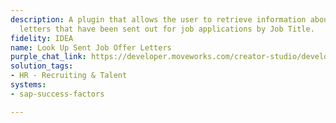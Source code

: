 ```yaml
---
description: A plugin that allows the user to retrieve information about all offer
  letters that have been sent out for job applications by Job Title.
fidelity: IDEA
name: Look Up Sent Job Offer Letters
purple_chat_link: https://developer.moveworks.com/creator-studio/developer-tools/purple-chat/?conversation=%7B%22startTimestamp%22%3A%2211%3A43%2BAM%22%2C%22messages%22%3A%5B%7B%22parts%22%3A%5B%7B%22richText%22%3A%22Hi%2C+I+need+to+look+up+all+sent+job+offer+letters+for+the+Software+Engineer+position.%22%7D%5D%2C%22role%22%3A%22user%22%7D%2C%7B%22parts%22%3A%5B%7B%22reasoningSteps%22%3A%5B%7B%22richText%22%3A%22%3Cp%3EJust+a+moment%2C+retrieving+the+data...%3C%2Fp%3E%22%2C%22status%22%3A%22pending%22%7D%5D%7D%2C%7B%22richText%22%3A%22Here%E2%80%99s+what+I+found%3A%22%7D%2C%7B%22richText%22%3A%22%3Cul%3E%5Cn++%3Cli%3E%3Cstrong%3ECandidate%3C%2Fstrong%3E%3A+John+Doe%5Cn++++%3Cul%3E%5Cn++++++%3Cli%3E%3Cstrong%3EDate%3C%2Fstrong%3E%3A+2023-11-01%3C%2Fli%3E%5Cn++++++%3Cli%3E%3Cstrong%3EStatus%3C%2Fstrong%3E%3A+Pending%3C%2Fli%3E%5Cn++++%3C%2Ful%3E%5Cn++%3C%2Fli%3E%5Cn++%3Cli%3E%3Cstrong%3ECandidate%3C%2Fstrong%3E%3A+Jane+Smith%5Cn++++%3Cul%3E%5Cn++++++%3Cli%3E%3Cstrong%3EDate%3C%2Fstrong%3E%3A+2023-11-03%3C%2Fli%3E%5Cn++++++%3Cli%3E%3Cstrong%3EStatus%3C%2Fstrong%3E%3A+Sent%3C%2Fli%3E%5Cn++++%3C%2Ful%3E%5Cn++%3C%2Fli%3E%5Cn++%3Cli%3E%3Cstrong%3ECandidate%3C%2Fstrong%3E%3A+Chris+Evans%5Cn++++%3Cul%3E%5Cn++++++%3Cli%3E%3Cstrong%3EDate%3C%2Fstrong%3E%3A+2023-11-04%3C%2Fli%3E%5Cn++++++%3Cli%3E%3Cstrong%3EStatus%3C%2Fstrong%3E%3A+Sent%3C%2Fli%3E%5Cn++++%3C%2Ful%3E%5Cn++%3C%2Fli%3E%5Cn%3C%2Ful%3E%22%7D%2C%7B%22citations%22%3A%5B%7B%22connectorName%22%3A%22sap-success-factors%22%2C%22citationTitle%22%3A%22John+Doe%22%7D%2C%7B%22connectorName%22%3A%22sap-success-factors%22%2C%22citationTitle%22%3A%22Jane+Smith%22%7D%2C%7B%22connectorName%22%3A%22sap-success-factors%22%2C%22citationTitle%22%3A%22Chris+Evans%22%7D%5D%7D%5D%2C%22role%22%3A%22assistant%22%7D%5D%7D
solution_tags:
- HR - Recruiting & Talent
systems:
- sap-success-factors

---
```

